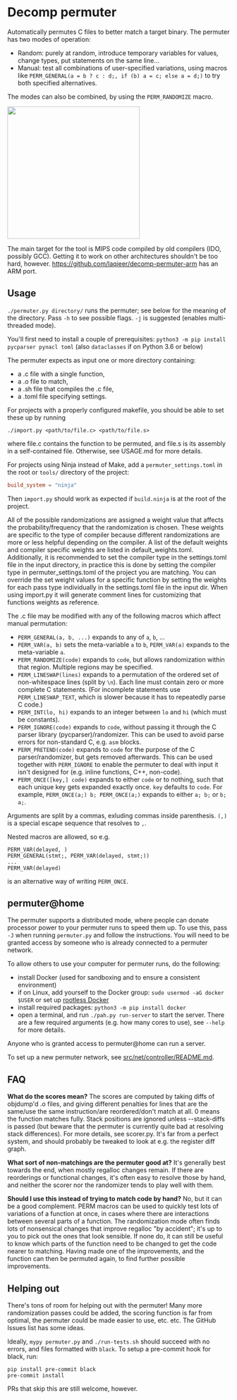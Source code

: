 # Decomp permuter

Automatically permutes C files to better match a target binary. The permuter has two modes of operation:
- Random: purely at random, introduce temporary variables for values, change types, put statements on the same line...
- Manual: test all combinations of user-specified variations, using macros like `PERM_GENERAL(a = b ? c : d;, if (b) a = c; else a = d;)` to try both specified alternatives.

The modes can also be combined, by using the `PERM_RANDOMIZE` macro.

[<img src="https://asciinema.org/a/232846.svg" height="300">](https://asciinema.org/a/232846)

The main target for the tool is MIPS code compiled by old compilers (IDO, possibly GCC).
Getting it to work on other architectures shouldn't be too hard, however.
https://github.com/laqieer/decomp-permuter-arm has an ARM port.

## Usage

`./permuter.py directory/` runs the permuter; see below for the meaning of the directory.
Pass `-h` to see possible flags. `-j` is suggested (enables multi-threaded mode).

You'll first need to install a couple of prerequisites: `python3 -m pip install pycparser pynacl toml` (also `dataclasses` if on Python 3.6 or below)

The permuter expects as input one or more directory containing:
  - a .c file with a single function,
  - a .o file to match,
  - a .sh file that compiles the .c file,
  - a .toml file specifying settings.

For projects with a properly configured makefile, you should be able to set these up by running
```
./import.py <path/to/file.c> <path/to/file.s>
```
where file.c contains the function to be permuted, and file.s is its assembly in a self-contained file.
Otherwise, see USAGE.md for more details.

For projects using Ninja instead of Make, add a `permuter_settings.toml` in the root or `tools/` directory of the project:
```toml
build_system = "ninja"
```
Then `import.py` should work as expected if `build.ninja` is at the root of the project.

All of the possible randomizations are assigned a weight value that affects the probability/frequency that the randomization is chosen.
These weights are specific to the type of compiler because different randomizations are more or less helpful depending on the compiler.
A list of the default weights and compiler specific weights are listed in default_weights.toml.
Additionally, it is recommended to set the compiler type in the settings.toml file in the input directory, in practice this is done by setting the compiler type in permuter_settings.toml of the project you are matching.
You can override the set weight values for a specific function by setting the weights for each pass type individually in the settings.toml file in the input dir.
When using import.py it will generate comment lines for customizing that functions weights as reference.

The .c file may be modified with any of the following macros which affect manual permutation:

- `PERM_GENERAL(a, b, ...)` expands to any of `a`, `b`, ...
- `PERM_VAR(a, b)` sets the meta-variable `a` to `b`, `PERM_VAR(a)` expands to the meta-variable `a`.
- `PERM_RANDOMIZE(code)` expands to `code`, but allows randomization within that region. Multiple regions may be specified.
- `PERM_LINESWAP(lines)` expands to a permutation of the ordered set of non-whitespace lines (split by `\n`). Each line must contain zero or more complete C statements. (For incomplete statements use `PERM_LINESWAP_TEXT`, which is slower because it has to repeatedly parse C code.)
- `PERM_INT(lo, hi)` expands to an integer between `lo` and `hi` (which must be constants).
- `PERM_IGNORE(code)` expands to `code`, without passing it through the C parser library (pycparser)/randomizer. This can be used to avoid parse errors for non-standard C, e.g. `asm` blocks.
- `PERM_PRETEND(code)` expands to `code` for the purpose of the C parser/randomizer, but gets removed afterwards. This can be used together with `PERM_IGNORE` to enable the permuter to deal with input it isn't designed for (e.g. inline functions, C++, non-code).
- `PERM_ONCE([key,] code)` expands to either `code` or to nothing, such that each unique key gets expanded exactly once. `key` defaults to `code`. For example, `PERM_ONCE(a;) b; PERM_ONCE(a;)` expands to either `a; b;` or `b; a;`.

Arguments are split by a commas, exluding commas inside parenthesis. `(,)` is a special escape sequence that resolves to `,`. 

Nested macros are allowed, so e.g.
```
PERM_VAR(delayed, )
PERM_GENERAL(stmt;, PERM_VAR(delayed, stmt;))
...
PERM_VAR(delayed)
```
is an alternative way of writing `PERM_ONCE`.

## permuter@home

The permuter supports a distributed mode, where people can donate processor power to your permuter runs to speed them up.
To use this, pass `-J` when running `permuter.py` and follow the instructions.
You will need to be granted access by someone who is already connected to a permuter network.

To allow others to use your computer for permuter runs, do the following:

- install Docker (used for sandboxing and to ensure a consistent environment)
- if on Linux, add yourself to the Docker group: `sudo usermod -aG docker $USER`
  or set up [rootless Docker](https://docs.docker.com/engine/security/rootless/)
- install required packages: `python3 -m pip install docker`
- open a terminal, and run `./pah.py run-server` to start the server.
  There are a few required arguments (e.g. how many cores to use), see `--help` for more details.

Anyone who is granted access to permuter@home can run a server.

To set up a new permuter network, see [src/net/controller/README.md](./src/net/controller/README.md).

## FAQ

**What do the scores mean?** The scores are computed by taking diffs of objdump'd .o
files, and giving different penalties for lines that are the same/use the same
instruction/are reordered/don't match at all. 0 means the function matches fully.
Stack positions are ignored unless --stack-diffs is passed (but beware that the
permuter is currently quite bad at resolving stack differences). For more details,
see scorer.py. It's far from a perfect system, and should probably be tweaked to
look at e.g. the register diff graph.

**What sort of non-matchings are the permuter good at?** It's generally best towards
the end, when mostly regalloc changes remain. If there are reorderings or functional
changes, it's often easy to resolve those by hand, and neither the scorer nor the
randomizer tends to play well with them.

**Should I use this instead of trying to match code by hand?** No, but it can be a good
complement. PERM macros can be used to quickly test lots of variations of a function at
once, in cases where there are interactions between several parts of a function.
The randomization mode often finds lots of nonsensical changes that improve regalloc
"by accident"; it's up to you to pick out the ones that look sensible. If none do,
it can still be useful to know which parts of the function need to be changed to get the
code nearer to matching. Having made one of the improvements, and the function can then be
permuted again, to find further possible improvements.

## Helping out

There's tons of room for helping out with the permuter!
Many more randomization passes could be added, the scoring function is far from optimal,
the permuter could be made easier to use, etc. etc. The GitHub Issues list has some ideas.

Ideally, `mypy permuter.py` and `./run-tests.sh` should succeed with no errors, and files
formatted with `black`. To setup a pre-commit hook for black, run:
```
pip install pre-commit black
pre-commit install
```
PRs that skip this are still welcome, however.
